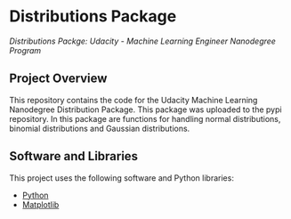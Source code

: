 # Distributions Package
*Distributions Packge: Udacity - Machine Learning Engineer Nanodegree Program*

## Project Overview
This repository contains the code for the Udacity Machine Learning Nanodegree Distribution Package. This package was uploaded to the pypi repository. In this package are functions for handling normal distributions, binomial distributions and Gaussian distributions. 

## Software and Libraries
This project uses the following software and Python libraries:


* [Python](https://www.python.org/downloads/release/python-364/)
* [Matplotlib](https://matplotlib.org/)
